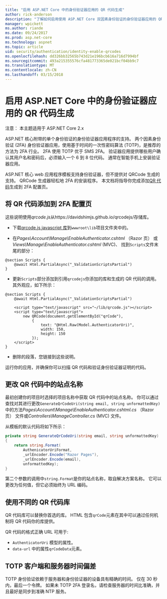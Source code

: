 ```yaml
---
title: "启用 ASP.NET Core 中的身份验证器应用的 QR 代码生成"
author: rick-anderson
description: "了解如何启用使用 ASP.NET Core 双因素身份验证的身份验证器应用的 QR 代码生成。"
manager: wpickett
ms.author: riande
ms.date: 09/24/2017
ms.prod: asp.net-core
ms.technology: aspnet
ms.topic: article
uid: security/authentication/identity-enable-qrcodes
ms.openlocfilehash: dd326bb32565b743d21e196bcb616a716d7994bf
ms.sourcegitcommit: 493a215355576cfa481773365de021bcf04bb9c7
ms.translationtype: MT
ms.contentlocale: zh-CN
ms.lasthandoff: 03/15/2018
---
```

# <a name="enabling-qr-code-generation-for-authenticator-apps-in-aspnet-core"></a>启用 ASP.NET Core 中的身份验证器应用的 QR 代码生成

注意： 本主题适用于 ASP.NET Core 2.x

ASP.NET 核心附带的单个身份验证的身份验证器应用程序的支持。 两个因素身份验证 (2FA) 身份验证器应用，使用基于时间的一次性密码算法 (TOTP)，是推荐的方法为 2FA 行业。 2FA 使用 TOTP 优于 SMS 2FA。 验证器应用提供哪些用户确认其用户名和密码后，必须输入一个 6 到 8 位代码。 通常在智能手机上安装验证器应用。

ASP.NET 核心 web 应用程序模板支持身份验证器，但不提供对 QRCode 生成的支持。 QRCode 生成器轻松地 2FA 的安装程序。 本文档将指导你完成添加[QR 代码](https://wikipedia.org/wiki/QR_code)生成到 2FA 配置页。

## <a name="adding-qr-codes-to-the-2fa-configuration-page"></a>将 QR 代码添加到 2FA 配置页

这些说明使用*qrcode.js*从https://davidshimjs.github.io/qrcodejs/存储库。

* 下载[qrcode.js javascript 库](https://davidshimjs.github.io/qrcodejs/)到`wwwroot\lib`项目文件夹中的。

* 在*Pages\Account\Manage\EnableAuthenticator.cshtml* （Razor 页） 或*Views\Manage\EnableAuthenticator.cshtml* (MVC)、 找到`Scripts`文件末尾的部分：

```cshtml
@section Scripts {
    @await Html.PartialAsync("_ValidationScriptsPartial")
}
```

* 更新`Scripts`部分添加到引用`qrcodejs`你添加的库和生成的 QR 代码的调用。 其外观应，如下所示：

```cshtml
@section Scripts {
    @await Html.PartialAsync("_ValidationScriptsPartial")

    <script type="text/javascript" src="~/lib/qrcode.js"></script>
    <script type="text/javascript">
        new QRCode(document.getElementById("qrCode"),
            {
                text: "@Html.Raw(Model.AuthenticatorUri)",
                width: 150,
                height: 150
            });
    </script>
}
```

* 删除的段落，您链接到这些说明。

运行你的应用，并确保你可以扫描 QR 代码和验证身份验证器证明的代码。

## <a name="change-the-site-name-in-the-qr-code"></a>更改 QR 代码中的站点名称

最初创建你的项目时选择的项目名称中获取 QR 代码中的站点名称。 你可以通过查找对其进行更改`GenerateQrCodeUri(string email, string unformattedKey)`中的方法*Pages\Account\Manage\EnableAuthenticator.cshtml.cs* （Razor 页） 文件或*Controllers\ManageController.cs* (MVC) 文件。 

从模板的默认代码将如下所示：

```c#
private string GenerateQrCodeUri(string email, string unformattedKey)
{
    return string.Format(
        AuthenicatorUriFormat,
        _urlEncoder.Encode("Razor Pages"),
        _urlEncoder.Encode(email),
        unformattedKey);
}
```

第二个参数的调用中`string.Format`是你的站点名称，取自解决方案名称。 它可以更改为任何值，但它必须始终为 URL 编码。

## <a name="using-a-different-qr-code-library"></a>使用不同的 QR 代码库

QR 代码库可以替换你首选的库。 HTML 包含`qrCode`元素在其中可以通过任何机制将 QR 代码你的库提供。

QR 代码的格式正确 URL 可用于:

* `AuthenticatorUri` 模型的属性。
* `data-url` 中的属性`qrCodeData`元素。 

## <a name="totp-client-and-server-time-skew"></a>TOTP 客户端和服务器时间偏差

TOTP 身份验证依赖于服务器和身份验证器的设备具有精确的时间。 仅在 30 秒内，最后一个令牌。 如果未 TOTP 2FA 登录名，请检查服务器的时间比准确，并且最好是同步到准确 NTP 服务。
